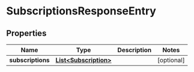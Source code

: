 # SubscriptionsResponseEntry

## Properties

| Name              | Type                                            | Description | Notes      |
| ----------------- | ----------------------------------------------- | ----------- | ---------- |
| **subscriptions** | [**List&lt;Subscription&gt;**](Subscription.md) |             | [optional] |
